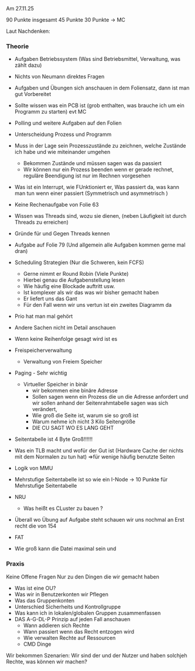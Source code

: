 Am 27.11.25

90 Punkte insgesamt 45 Punkte
30 Punkte -> MC

Laut Nachdenken:
### Theorie



- Aufgaben Betriebssystem (Was sind Betriebsmittel, Verwaltung, was zählt dazu)
- Nichts von Neumann direktes Fragen
- Aufgaben und Übungen sich anschauen in dem Foliensatz, dann ist man gut Vorbereitet
- Sollte wissen was ein PCB ist (grob enthalten, was brauche ich um ein Programm zu starten) evt MC 
- Polling und weitere Aufgaben auf den Folien
- Unterscheidung Prozess und Programm
- Muss in der Lage sein Prozesszustände zu zeichnen, welche Zustände ich habe und wie miteinander umgehen
	- Bekommen Zustände und müssen sagen was da passiert
	- Wir können nur ein Prozess beenden wenn er gerade rechnet, reguläre Beendigung ist nur im Rechnen vorgesehen

- Was ist ein Interrupt, wie FUnktioniert er, Was passiert da, was kann man tun wenn einer passiert (Symmetrisch und asymmetrisch )
- Keine Rechenaufgabe von Folie 63

- Wissen was Threads sind, wozu sie dienen, (neben Läufigkeit ist durch Threads zu erreichen)

- Gründe für und Gegen Threads kennen 
- Aufgabe auf Folie 79 (Und allgemein alle Aufgaben kommen gerne mal dran)

- Scheduling Strategien (Nur die Schweren, kein FCFS)
	- Gerne nimmt er Round Robin (Viele Punkte)
	- Hierbei genau die Aufgabenstellung lesen
	- Wie häufig eine Blockade auftritt usw. 
	- Ist komplexer als wir das was wir bisher gemacht haben
	- Er liefert uns das Gant
	- Für den Fall wenn wir uns vertun ist ein zweites Diagramm da

- Prio hat man mal gehört
- Andere Sachen nicht im Detail anschauen
- Wenn keine Reihenfolge gesagt wird ist es 


- Freispeicherverwaltung
	- Verwaltung von Freiem Speicher 

- Paging - Sehr wichtig
	- Virtueller Speicher in binär 
		- wir bekommen eine binäre Adresse
		- Sollen sagen wenn ein Prozess die un die Adresse anfordert und wir sollen anhand der Seitenrahmtabelle sagen was sich verändert, 
		- Wie groß die Seite ist, warum sie so groß ist 
		- Warum nehme ich nicht 3 Kilo Seitengröße
		- DIE CU SAGT WO ES LANG GEHT
- Seitentabelle ist 4 Byte Groß!!!!!!


- Was ein TLB macht und wofür der Gut ist (Hardware Cache der nichts mit dem Normalen zu tun hat) =>für wenige häufig benutzte Seiten
- Logik von MMU 
- Mehrstufige Seitentabelle ist so wie ein I-Node 
-> 10 Punkte für Mehrstufige Seitentabelle

- NRU
	- Was heißt es CLuster zu bauen ?

- Überall wo Übung auf Aufgabe steht schauen wir uns nochmal an
Erst recht die von 154

- FAT 
- Wie groß kann die Datei maximal sein und 



### Praxis

Keine Offene Fragen
Nur zu den Dingen die wir gemacht haben

- Was ist eine OU?
- Was wir in Benutzerkonten wir Pflegen
- Was das Gruppenkonten
- Unterschied Sicherheits und Kontrollgruppe
- Was kann ich in lokalen/globalen Gruppen zusammenfassen 
- DAS A-G-DL-P Prinzip auf jeden Fall anschauen
	- Wann addieren sich Rechte
	- Wann passiert wenn das Recht entzogen wird 
	- Wie verwalten Rechte auf Ressourcen
	- CMD Dinge

Wir bekommen Szenarien: 
Wir sind der und der Nutzer und haben solchjeh Rechte, was können wir machen?


